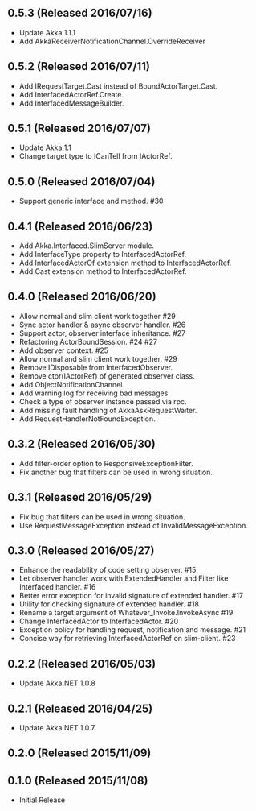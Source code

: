 ## 0.5.3 (Released 2016/07/16)

* Update Akka 1.1.1
* Add AkkaReceiverNotificationChannel.OverrideReceiver

## 0.5.2 (Released 2016/07/11)

* Add IRequestTarget.Cast instead of BoundActorTarget.Cast.
* Add InterfacedActorRef.Create.
* Add InterfacedMessageBuilder.

## 0.5.1 (Released 2016/07/07)

* Update Akka 1.1
* Change target type to ICanTell from IActorRef.

## 0.5.0 (Released 2016/07/04)

* Support generic interface and method. #30

## 0.4.1 (Released 2016/06/23)

* Add Akka.Interfaced.SlimServer module.
* Add InterfaceType property to InterfacedActorRef.
* Add InterfacedActorOf extension method to InterfacedActorRef.
* Add Cast extension method to InterfacedActorRef.

## 0.4.0 (Released 2016/06/20)

* Allow normal and slim client work together #29
* Sync actor handler & async observer handler. #26
* Support actor, observer interface inheritance. #27
* Refactoring ActorBoundSession. #24 #27
* Add observer context. #25
* Allow normal and slim client work together. #29
* Remove IDisposable from InterfacedObserver.
* Remove ctor(IActorRef) of generated observer class.
* Add ObjectNotificationChannel.
* Add warning log for receiving bad messages.
* Check a type of observer instance passed via rpc.
* Add missing fault handling of AkkaAskRequestWaiter.
* Add RequestHandlerNotFoundException.

## 0.3.2 (Released 2016/05/30)

* Add filter-order option to ResponsiveExceptionFilter.
* Fix another bug that filters can be used in wrong situation.

## 0.3.1 (Released 2016/05/29)

* Fix bug that filters can be used in wrong situation.
* Use RequestMessageException instead of InvalidMessageException.

## 0.3.0 (Released 2016/05/27)

* Enhance the readability of code setting observer. #15
* Let observer handler work with ExtendedHandler and Filter like Interfaced handler. #16
* Better error exception for invalid signature of extended handler. #17
* Utility for checking signature of extended handler. #18
* Rename a target argument of Whatever_Invoke.InvokeAsync #19
* Change InterfacedActor<T> to InterfacedActor. #20
* Exception policy for handling request, notification and message. #21
* Concise way for retrieving InterfacedActorRef on slim-client. #23

## 0.2.2 (Released 2016/05/03)

* Update Akka.NET 1.0.8

## 0.2.1 (Released 2016/04/25)

* Update Akka.NET 1.0.7

## 0.2.0 (Released 2015/11/09)

## 0.1.0 (Released 2015/11/08)

* Initial Release
